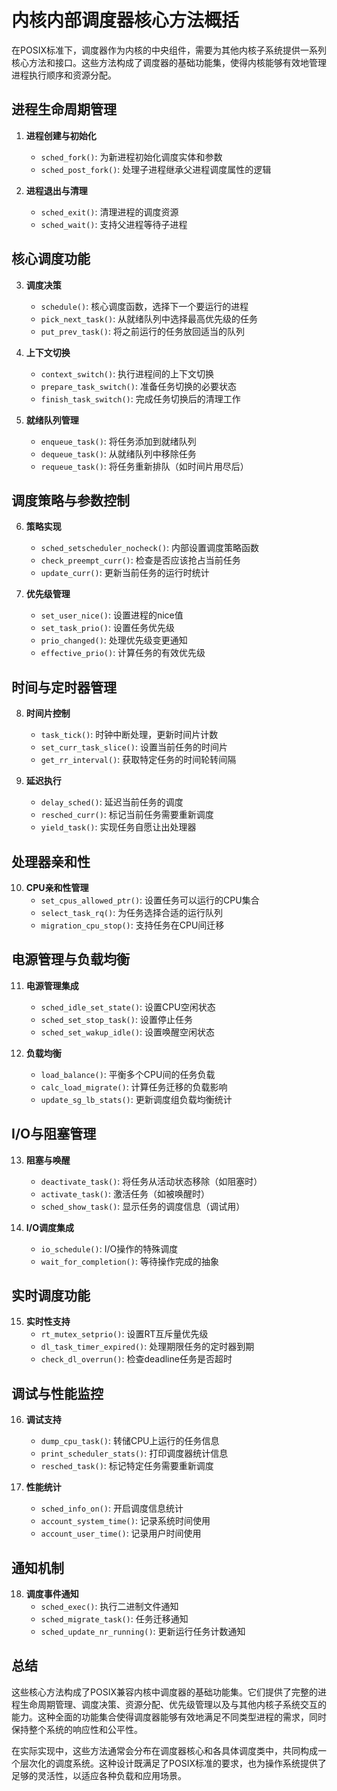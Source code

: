 # 内核内部调度器核心方法概括

在POSIX标准下，调度器作为内核的中央组件，需要为其他内核子系统提供一系列核心方法和接口。这些方法构成了调度器的基础功能集，使得内核能够有效地管理进程执行顺序和资源分配。

## 进程生命周期管理

1. **进程创建与初始化**
   - `sched_fork()`: 为新进程初始化调度实体和参数
   - `sched_post_fork()`: 处理子进程继承父进程调度属性的逻辑

2. **进程退出与清理**
   - `sched_exit()`: 清理进程的调度资源
   - `sched_wait()`: 支持父进程等待子进程

## 核心调度功能

3. **调度决策**
   - `schedule()`: 核心调度函数，选择下一个要运行的进程
   - `pick_next_task()`: 从就绪队列中选择最高优先级的任务
   - `put_prev_task()`: 将之前运行的任务放回适当的队列

4. **上下文切换**
   - `context_switch()`: 执行进程间的上下文切换
   - `prepare_task_switch()`: 准备任务切换的必要状态
   - `finish_task_switch()`: 完成任务切换后的清理工作

5. **就绪队列管理**
   - `enqueue_task()`: 将任务添加到就绪队列
   - `dequeue_task()`: 从就绪队列中移除任务
   - `requeue_task()`: 将任务重新排队（如时间片用尽后）

## 调度策略与参数控制

6. **策略实现**
   - `sched_setscheduler_nocheck()`: 内部设置调度策略函数
   - `check_preempt_curr()`: 检查是否应该抢占当前任务
   - `update_curr()`: 更新当前任务的运行时统计

7. **优先级管理**
   - `set_user_nice()`: 设置进程的nice值
   - `set_task_prio()`: 设置任务优先级
   - `prio_changed()`: 处理优先级变更通知
   - `effective_prio()`: 计算任务的有效优先级

## 时间与定时器管理

8. **时间片控制**
   - `task_tick()`: 时钟中断处理，更新时间片计数
   - `set_curr_task_slice()`: 设置当前任务的时间片
   - `get_rr_interval()`: 获取特定任务的时间轮转间隔

9. **延迟执行**
   - `delay_sched()`: 延迟当前任务的调度
   - `resched_curr()`: 标记当前任务需要重新调度
   - `yield_task()`: 实现任务自愿让出处理器

## 处理器亲和性

10. **CPU亲和性管理**
    - `set_cpus_allowed_ptr()`: 设置任务可以运行的CPU集合
    - `select_task_rq()`: 为任务选择合适的运行队列
    - `migration_cpu_stop()`: 支持任务在CPU间迁移

## 电源管理与负载均衡

11. **电源管理集成**
    - `sched_idle_set_state()`: 设置CPU空闲状态
    - `sched_set_stop_task()`: 设置停止任务
    - `sched_set_wakup_idle()`: 设置唤醒空闲状态

12. **负载均衡**
    - `load_balance()`: 平衡多个CPU间的任务负载
    - `calc_load_migrate()`: 计算任务迁移的负载影响
    - `update_sg_lb_stats()`: 更新调度组负载均衡统计

## I/O与阻塞管理

13. **阻塞与唤醒**
    - `deactivate_task()`: 将任务从活动状态移除（如阻塞时）
    - `activate_task()`: 激活任务（如被唤醒时）
    - `sched_show_task()`: 显示任务的调度信息（调试用）

14. **I/O调度集成**
    - `io_schedule()`: I/O操作的特殊调度
    - `wait_for_completion()`: 等待操作完成的抽象

## 实时调度功能

15. **实时性支持**
    - `rt_mutex_setprio()`: 设置RT互斥量优先级
    - `dl_task_timer_expired()`: 处理期限任务的定时器到期
    - `check_dl_overrun()`: 检查deadline任务是否超时

## 调试与性能监控

16. **调试支持**
    - `dump_cpu_task()`: 转储CPU上运行的任务信息
    - `print_scheduler_stats()`: 打印调度器统计信息
    - `resched_task()`: 标记特定任务需要重新调度

17. **性能统计**
    - `sched_info_on()`: 开启调度信息统计
    - `account_system_time()`: 记录系统时间使用
    - `account_user_time()`: 记录用户时间使用

## 通知机制

18. **调度事件通知**
    - `sched_exec()`: 执行二进制文件通知
    - `sched_migrate_task()`: 任务迁移通知
    - `sched_update_nr_running()`: 更新运行任务计数通知

## 总结

这些核心方法构成了POSIX兼容内核中调度器的基础功能集。它们提供了完整的进程生命周期管理、调度决策、资源分配、优先级管理以及与其他内核子系统交互的能力。这种全面的功能集合使得调度器能够有效地满足不同类型进程的需求，同时保持整个系统的响应性和公平性。

在实际实现中，这些方法通常会分布在调度器核心和各具体调度类中，共同构成一个层次化的调度系统。这种设计既满足了POSIX标准的要求，也为操作系统提供了足够的灵活性，以适应各种负载和应用场景。